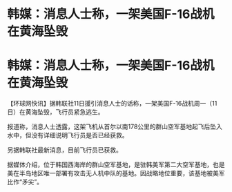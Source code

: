 # 韩媒：消息人士称，一架美国F-16战机在黄海坠毁

# 韩媒：消息人士称，一架美国F-16战机在黄海坠毁

【环球网快讯】据韩联社11日援引消息人士的话称，一架美国F-16战机周一（11日）在黄海坠毁，飞行员紧急逃生。

报道称，消息人士透露，这架飞机从首尔以南178公里的群山空军基地起飞后坠入水中，但没有详细说明飞行员是否已经获救。

另据韩联社最新消息，目前飞行员已获救。

据媒体介绍，位于韩国西海岸的群山空军基地，是驻韩美军第二大空军基地，也是美在半岛地区唯一部署有攻击无人机中队的基地。因战略地位重要，该基地被美军比作“矛尖”。

